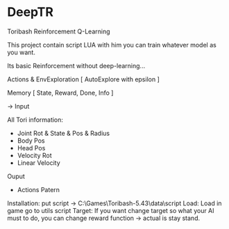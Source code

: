 # DeepTR
Toribash Reinforcement Q-Learning

This project contain script LUA with him you can train whatever model as you want.

Its basic Reinforcement without deep-learning...

Actions & EnvExploration [ AutoExplore with epsilon ]

Memory [ State, Reward, Done, Info ]

 -> Input
 
 All Tori information:
  - Joint Rot & State & Pos & Radius
  - Body Pos
  - Head Pos
  - Velocity Rot
  - Linear Velocity
 
Ouput
  - Actions Patern
  
  Installation: 
    put script -> C:\Games\Toribash-5.43\data\script
  Load:
    Load in game go to utils script
  Target:
    If you want change target so what your AI must to do, you can change reward function -> actual is stay stand.
